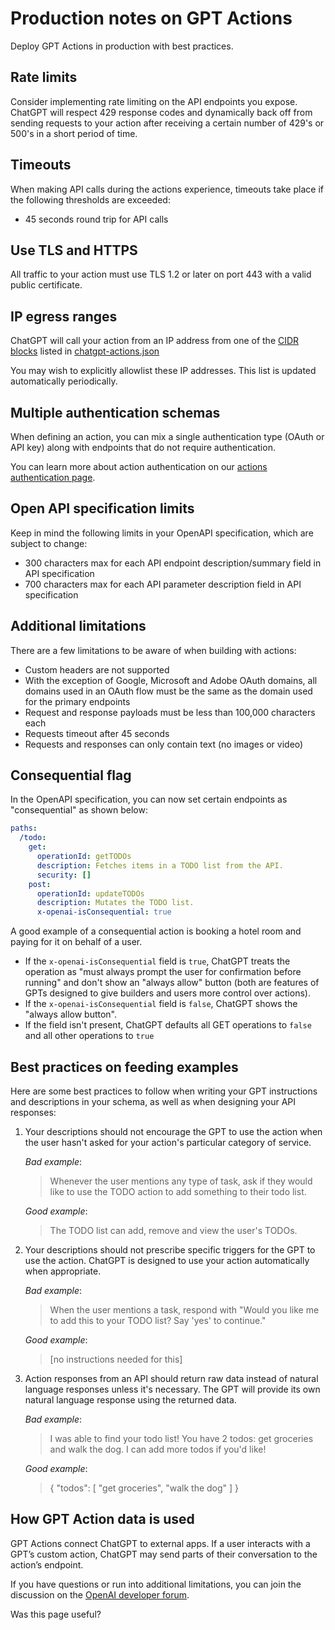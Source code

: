 Production notes on GPT Actions
===============================

Deploy GPT Actions in production with best practices.

Rate limits
-----------

Consider implementing rate limiting on the API endpoints you expose. ChatGPT will respect 429 response codes and dynamically back off from sending requests to your action after receiving a certain number of 429's or 500's in a short period of time.

Timeouts
--------

When making API calls during the actions experience, timeouts take place if the following thresholds are exceeded:

*   45 seconds round trip for API calls

Use TLS and HTTPS
-----------------

All traffic to your action must use TLS 1.2 or later on port 443 with a valid public certificate.

IP egress ranges
----------------

ChatGPT will call your action from an IP address from one of the [CIDR blocks](https://en.wikipedia.org/wiki/Classless_Inter-Domain_Routing) listed in [chatgpt-actions.json](https://openai.com/chatgpt-actions.json)

You may wish to explicitly allowlist these IP addresses. This list is updated automatically periodically.

Multiple authentication schemas
-------------------------------

When defining an action, you can mix a single authentication type (OAuth or API key) along with endpoints that do not require authentication.

You can learn more about action authentication on our [actions authentication page](/docs/actions/authentication).

Open API specification limits
-----------------------------

Keep in mind the following limits in your OpenAPI specification, which are subject to change:

*   300 characters max for each API endpoint description/summary field in API specification
*   700 characters max for each API parameter description field in API specification

Additional limitations
----------------------

There are a few limitations to be aware of when building with actions:

*   Custom headers are not supported
*   With the exception of Google, Microsoft and Adobe OAuth domains, all domains used in an OAuth flow must be the same as the domain used for the primary endpoints
*   Request and response payloads must be less than 100,000 characters each
*   Requests timeout after 45 seconds
*   Requests and responses can only contain text (no images or video)

Consequential flag
------------------

In the OpenAPI specification, you can now set certain endpoints as "consequential" as shown below:

```yaml
paths:
  /todo:
    get:
      operationId: getTODOs
      description: Fetches items in a TODO list from the API.
      security: []
    post:
      operationId: updateTODOs
      description: Mutates the TODO list.
      x-openai-isConsequential: true
```

A good example of a consequential action is booking a hotel room and paying for it on behalf of a user.

*   If the `x-openai-isConsequential` field is `true`, ChatGPT treats the operation as "must always prompt the user for confirmation before running" and don't show an "always allow" button (both are features of GPTs designed to give builders and users more control over actions).
*   If the `x-openai-isConsequential` field is `false`, ChatGPT shows the "always allow button".
*   If the field isn't present, ChatGPT defaults all GET operations to `false` and all other operations to `true`

Best practices on feeding examples
----------------------------------

Here are some best practices to follow when writing your GPT instructions and descriptions in your schema, as well as when designing your API responses:

1.  Your descriptions should not encourage the GPT to use the action when the user hasn't asked for your action's particular category of service.
    
    _Bad example_:
    
    > Whenever the user mentions any type of task, ask if they would like to use the TODO action to add something to their todo list.
    
    _Good example_:
    
    > The TODO list can add, remove and view the user's TODOs.
    
2.  Your descriptions should not prescribe specific triggers for the GPT to use the action. ChatGPT is designed to use your action automatically when appropriate.
    
    _Bad example_:
    
    > When the user mentions a task, respond with "Would you like me to add this to your TODO list? Say 'yes' to continue."
    
    _Good example_:
    
    > \[no instructions needed for this\]
    
3.  Action responses from an API should return raw data instead of natural language responses unless it's necessary. The GPT will provide its own natural language response using the returned data.
    
    _Bad example_:
    
    > I was able to find your todo list! You have 2 todos: get groceries and walk the dog. I can add more todos if you'd like!
    
    _Good example_:
    
    > { "todos": \[ "get groceries", "walk the dog" \] }
    

How GPT Action data is used
---------------------------

GPT Actions connect ChatGPT to external apps. If a user interacts with a GPT’s custom action, ChatGPT may send parts of their conversation to the action’s endpoint.

If you have questions or run into additional limitations, you can join the discussion on the [OpenAI developer forum](https://community.openai.com).

Was this page useful?
